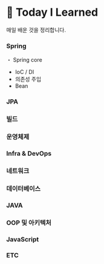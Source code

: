 # 📂 Today I Learned

매일 배운 것을 정리합니다.

### Spring
・ Spring core
- IoC / DI 
- 의존성 주입
- Bean

### JPA

### 빌드

### 운영체제

### Infra & DevOps

### 네트워크

### 데이터베이스

### JAVA

### OOP 및 아키텍처

### JavaScript

### ETC
